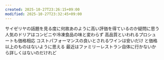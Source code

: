```yaml
---
created: 2025-10-27T23:26:15+09:00
modified: 2025-10-27T23:32:45+09:00
---
```


サイゼリヤの話題を見る度に何故あのように高い評価を得ているのか疑問に思う
人気のドリアはコンビニや冷凍食品の味と変わらず
高品質といわれるプロシュートも価格相応
コストパフォーマンスの良いとされるワインは安いだけ
と価格以上のものはないように思える
最近はファミリーレストラン自体に行かないから詳しくはないのだけれど
